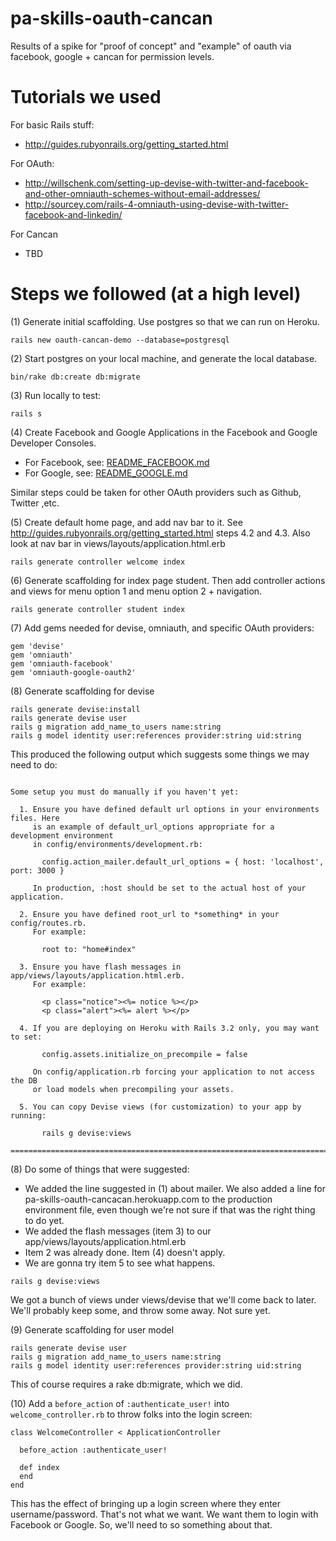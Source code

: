 # pa-skills-oauth-cancan
Results of a spike for "proof of concept" and "example" of oauth via facebook, google + cancan for permission levels.

# Tutorials we used


For basic Rails stuff:

* http://guides.rubyonrails.org/getting_started.html

For OAuth:

* http://willschenk.com/setting-up-devise-with-twitter-and-facebook-and-other-omniauth-schemes-without-email-addresses/
* http://sourcey.com/rails-4-omniauth-using-devise-with-twitter-facebook-and-linkedin/

For Cancan

* TBD

# Steps we followed (at a high level)

(1) Generate initial scaffolding.   Use postgres so that we can run on Heroku.

```
rails new oauth-cancan-demo --database=postgresql
```

(2) Start postgres on your local machine, and generate the local database.

```
bin/rake db:create db:migrate
```

(3) Run locally to test:

```
rails s
```

(4) Create Facebook and Google Applications in the Facebook and Google Developer Consoles.

* For Facebook, see: [README_FACEBOOK.md](/README_FACEBOOK.md)
* For Google, see: [README_GOOGLE.md](/README_GOOGLE.md)

Similar steps could be taken for other OAuth providers such as Github, Twitter ,etc.

(5) Create default home page, and add nav bar to it. See http://guides.rubyonrails.org/getting_started.html steps 4.2 and 4.3. Also look at nav bar in views/layouts/application.html.erb

```
rails generate controller welcome index
```

(6) Generate scaffolding for index page student. Then add controller actions and views for menu option 1 and menu option 2 + navigation.

```
rails generate controller student index
```

(7) Add gems needed for devise, omniauth, and specific OAuth providers:

```
gem 'devise'
gem 'omniauth'
gem 'omniauth-facebook'
gem 'omniauth-google-oauth2'
```

(8) Generate scaffolding for devise
```
rails generate devise:install
rails generate devise user
rails g migration add_name_to_users name:string
rails g model identity user:references provider:string uid:string
```

This produced the following output which suggests some things we may need to do:

```

Some setup you must do manually if you haven't yet:

  1. Ensure you have defined default url options in your environments files. Here
     is an example of default_url_options appropriate for a development environment
     in config/environments/development.rb:

       config.action_mailer.default_url_options = { host: 'localhost', port: 3000 }

     In production, :host should be set to the actual host of your application.

  2. Ensure you have defined root_url to *something* in your config/routes.rb.
     For example:

       root to: "home#index"

  3. Ensure you have flash messages in app/views/layouts/application.html.erb.
     For example:

       <p class="notice"><%= notice %></p>
       <p class="alert"><%= alert %></p>

  4. If you are deploying on Heroku with Rails 3.2 only, you may want to set:

       config.assets.initialize_on_precompile = false

     On config/application.rb forcing your application to not access the DB
     or load models when precompiling your assets.

  5. You can copy Devise views (for customization) to your app by running:

       rails g devise:views

===============================================================================
```

(8) Do some of things that were suggested:

* We added the line suggested in (1) about mailer.  We also added a line for pa-skills-oauth-cancacan.herokuapp.com to the production environment file, even though we're not sure if that was the right thing to do yet.
* We added the flash messages (item 3) to our app/views/layouts/application.html.erb
* Item 2 was already done.  Item (4) doesn't apply.
* We are gonna try item 5 to see what happens.

```
rails g devise:views
```

We got a bunch of views under views/devise that we'll come back to later.  We'll probably keep some, and throw some away.  Not sure yet.

(9) Generate scaffolding for user model
```
rails generate devise user
rails g migration add_name_to_users name:string
rails g model identity user:references provider:string uid:string
```

This of course requires a rake db:migrate, which we did.  

(10) Add a `before_action` of `:authenticate_user!` into  `welcome_controller.rb` to throw folks into the login screen:

```
class WelcomeController < ApplicationController

  before_action :authenticate_user!

  def index
  end
end

```

This has the effect of bringing up a login screen where they enter username/password.  That's not what we want.  We want them to login with Facebook or Google.  So, we'll need to so something about that.

